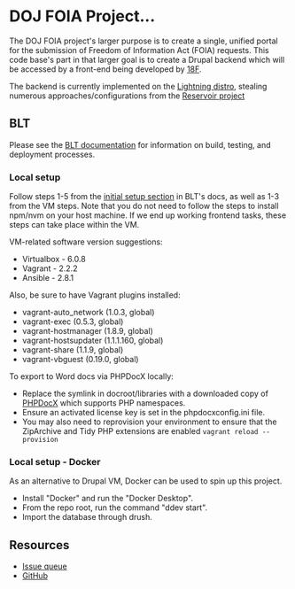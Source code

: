 # DOJ FOIA Project...

The DOJ FOIA project's larger purpose is to create a single, unified portal for the submission of Freedom of Information Act (FOIA) requests.  This code base's part in that larger goal is to create a Drupal backend which will be accessed by a front-end being developed by [18F](https://18f.gsa.gov).

The backend is currently implemented on the [Lightning distro](https://github.com/acquia/lightning), stealing numerous approaches/configurations from the [Reservoir project](https://github.com/acquia/reservoir)

## BLT

Please see the [BLT documentation](http://blt.readthedocs.io/en/latest/) for information on build, testing, and deployment processes.

### Local setup

Follow steps 1-5 from the [initial setup section](https://docs.acquia.com/blt/developer/onboarding/#initial-set-up) in BLT's docs, as well as 1-3 from the VM steps. Note that you do not need to follow the steps to install npm/nvm on your host machine. If we end up working frontend tasks, these steps can take place within the VM.

VM-related software version suggestions:
- Virtualbox - 6.0.8
- Vagrant - 2.2.2
- Ansible - 2.8.1

Also, be sure to have Vagrant plugins installed:
- vagrant-auto_network (1.0.3, global)
- vagrant-exec (0.5.3, global)
- vagrant-hostmanager (1.8.9, global)
- vagrant-hostsupdater (1.1.1.160, global)
- vagrant-share (1.1.9, global)
- vagrant-vbguest (0.19.0, global)

To export to Word docs via PHPDocX locally:
- Replace the symlink in docroot/libraries with a downloaded copy of [PHPDocX](https://www.phpdocx.com/) which supports PHP namespaces.
- Ensure an activated license key is set in the phpdocxconfig.ini file.
- You may also need to reprovision your environment to ensure that the ZipArchive and Tidy PHP extensions are enabled
  `vagrant reload --provision`

### Local setup - Docker

As an alternative to Drupal VM, Docker can be used to spin up this project.
- Install "Docker" and run the "Docker Desktop".
- From the repo root, run the command "ddev start".
- Import the database through drush.

## Resources

* [Issue queue](https://github.com/18F/beta.foia.gov/issues)
* [GitHub](https://github.com/usdoj/foia)

